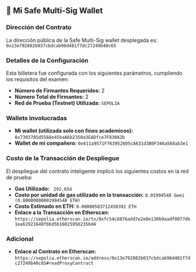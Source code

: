 ## 🔑 Mi Safe Multi-Sig Wallet

### Dirección del Contrato

La dirección pública de la Safe Multi-Sig wallet desplegada es:
` 0x13e792882b037cbdcab96d481f7dc27249b40c65`

### Detalles de la Configuración

Esta billetera fue configurada con los siguientes parámetros, cumpliendo los requisitos del examen:

* **Número de Firmantes Requeridos:** 2
* **Número Total de Firmantes:** 2
* **Red de Prueba (Testnet) Utilizada:** `SEPOLIA`

### Wallets involucradas
* **Mi wallet (utilizada solo con fines academicos):** 
`0x7303785d5568e45baA6b2350a3EADfce7F830A2b`
* **Wallet de mi compañero:** `0x611a9571F763952605cA631d3B0F346a568ab3e1`

### Costo de la Transacción de Despliegue

El despliegue del contrato inteligente implicó los siguientes costos en la red de prueba:

* **Gas Utilizado:** ` 292,654`
* **Costo por unidad de gas utilizado en la transacción:** `0.01994548 Gwei (0.00000000001994548 ETH)`
* **Costo Estimado en ETH:** `0.00000583712450392 ETH`
* **Enlace a la Transacción en Etherscan:**
    `https://sepolia.etherscan.io/tx/0xfc54c8876add7e2e0e130b9aadf0077db1ea62921648fbbd5b160259562356d4`


### Adicional ###
* **Enlace al Contrato en Etherscan:** `https://sepolia.etherscan.io/address/0x13e792882b037cbdcab96d481f7dc27249b40c65#readProxyContract`
